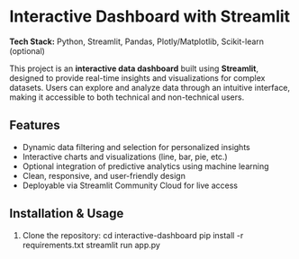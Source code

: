 # Interactive Dashboard with Streamlit

**Tech Stack:** Python, Streamlit, Pandas, Plotly/Matplotlib, Scikit-learn (optional)  

This project is an **interactive data dashboard** built using **Streamlit**, designed to provide real-time insights and visualizations for complex datasets. Users can explore and analyze data through an intuitive interface, making it accessible to both technical and non-technical users.

## Features
- Dynamic data filtering and selection for personalized insights
- Interactive charts and visualizations (line, bar, pie, etc.)
- Optional integration of predictive analytics using machine learning
- Clean, responsive, and user-friendly design
- Deployable via Streamlit Community Cloud for live access

## Installation & Usage
1. Clone the repository:
cd interactive-dashboard
pip install -r requirements.txt
streamlit run app.py


